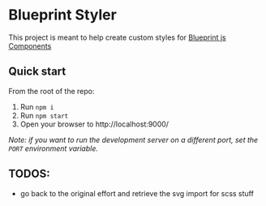 # Blueprint Styler

This project is meant to help create custom styles for [Blueprint js Components](https://blueprintjs.com/docs/)

## Quick start

From the root of the repo:

1. Run `npm i`
1. Run `npm start`
1. Open your browser to http://localhost:9000/

*Note: if you want to run the development server on a different port, set the `PORT` environment variable.*


## TODOS:
- go back to the original effort and retrieve the svg import for scss stuff
